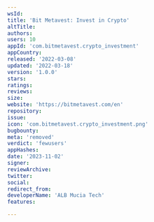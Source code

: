 ```yaml
---
wsId: 
title: 'Bit Metavest: Invest in Crypto'
altTitle: 
authors: 
users: 10
appId: 'com.bitmetavest.crypto_investment'
appCountry: 
released: '2022-03-08'
updated: '2022-03-18'
version: '1.0.0'
stars: 
ratings: 
reviews: 
size: 
website: 'https://bitmetavest.com/en'
repository: 
issue: 
icon: 'com.bitmetavest.crypto_investment.png'
bugbounty: 
meta: 'removed'
verdict: 'fewusers'
appHashes: 
date: '2023-11-02'
signer: 
reviewArchive: 
twitter: 
social: 
redirect_from: 
developerName: 'ALB Mucia Tech'
features: 

---
```


